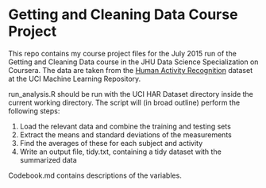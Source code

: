 # Getting and Cleaning Data Course Project

This repo contains my course project files for the July 2015 run of the Getting and Cleaning Data course in the JHU Data Science Specialization on Coursera. The data are taken from the [Human Activity Recognition](http://archive.ics.uci.edu/ml/datasets/Human+Activity+Recognition+Using+Smartphones) dataset at the UCI Machine Learning Repository.

run_analysis.R should be run with the UCI HAR Dataset directory inside the current working directory. The script will (in broad outline) perform the following steps:

1. Load the relevant data and combine the training and testing sets
2. Extract the means and standard deviations of the measurements
3. Find the averages of these for each subject and activity
4. Write an output file, tidy.txt, containing a tidy dataset with the summarized data

Codebook.md contains descriptions of the variables.

